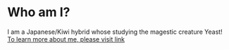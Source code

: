 # Who am I?
I am a Japanese/Kiwi hybrid whose studying the magestic creature Yeast!
[To learn more about me, please visit  link](https://https://github.com/DanYamamotoEvans/About)



